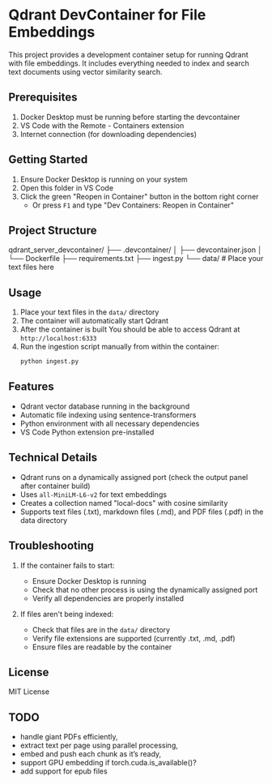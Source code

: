 # Qdrant DevContainer for File Embeddings

This project provides a development container setup for running Qdrant with file embeddings. It includes everything needed to index and search text documents using vector similarity search.

## Prerequisites

1. Docker Desktop must be running before starting the devcontainer
2. VS Code with the Remote - Containers extension
3. Internet connection (for downloading dependencies)

## Getting Started

1. Ensure Docker Desktop is running on your system
2. Open this folder in VS Code
3. Click the green "Reopen in Container" button in the bottom right corner
   - Or press `F1` and type "Dev Containers: Reopen in Container"

## Project Structure
qdrant_server_devcontainer/ ├── .devcontainer/ │ ├── devcontainer.json │ └── Dockerfile ├── requirements.txt ├── ingest.py └── data/ # Place your text files here


## Usage

1. Place your text files in the `data/` directory
2. The container will automatically start Qdrant
3. After the container is built You should be able to access Qdrant at `http://localhost:6333`
4. Run the ingestion script manually from within the container:
   ```bash
   python ingest.py
   ```

## Features

- Qdrant vector database running in the background
- Automatic file indexing using sentence-transformers
- Python environment with all necessary dependencies
- VS Code Python extension pre-installed

## Technical Details

- Qdrant runs on a dynamically assigned port (check the output panel after container build)
- Uses `all-MiniLM-L6-v2` for text embeddings
- Creates a collection named "local-docs" with cosine similarity
- Supports text files (.txt), markdown files (.md), and PDF files (.pdf) in the data directory

## Troubleshooting

1. If the container fails to start:
   - Ensure Docker Desktop is running
   - Check that no other process is using the dynamically assigned port
   - Verify all dependencies are properly installed

2. If files aren't being indexed:
   - Check that files are in the `data/` directory
   - Verify file extensions are supported (currently .txt, .md, .pdf)
   - Ensure files are readable by the container

## License

MIT License

## TODO
- handle giant PDFs efficiently,
- extract text per page using parallel processing,
- embed and push each chunk as it’s ready,
- support GPU embedding if torch.cuda.is_available()?
- add support for epub files